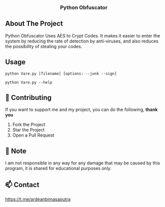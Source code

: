   <h3 align="center">Python Obfuscator</h3>
  
<!-- ABOUT THE PROJECT -->

## About The Project

Python Obfuscator Uses AES to Crypt Codes. It makes it easier to enter the system by reducing the rate of detection by anti-viruses, and also reduces the possibility of stealing your codes.

## Usage

```
python Vare.py [filename] [options: --junk --sign]
```
```
python Vare.py --help
```

<!-- CONTRIBUTING -->
## 🤝 Contributing

If you want to support me and my project, you can do the following, **thank you**

1. Fork the Project
2. Star the Project
3. Open a Pull Request

## 🛑 Note
I am not responsible in any way for any damage that may be caused by this program, it is shared for educational purposes only.


<!-- CONTACT -->
## 📫 Contact

https://t.me/ardeanbimasaputra
